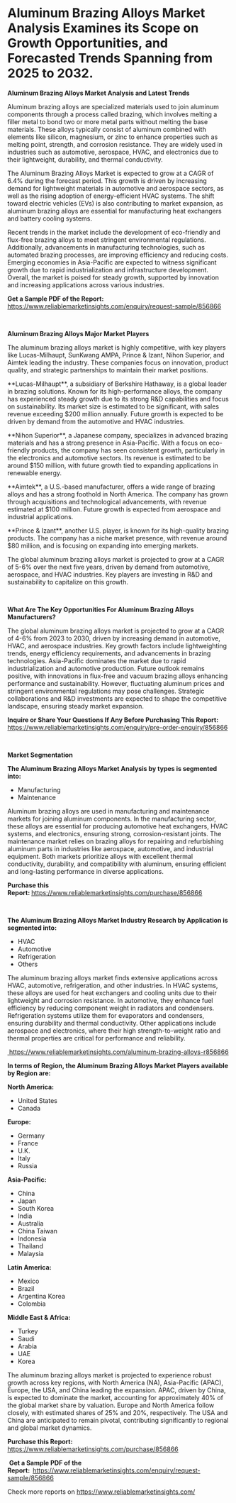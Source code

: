 <p><h1>Aluminum Brazing Alloys Market Analysis Examines its Scope on Growth Opportunities, and Forecasted Trends Spanning from 2025 to 2032.</h1></p><p><strong>Aluminum Brazing Alloys Market Analysis and Latest Trends</strong></p>
<p><p>Aluminum brazing alloys are specialized materials used to join aluminum components through a process called brazing, which involves melting a filler metal to bond two or more metal parts without melting the base materials. These alloys typically consist of aluminum combined with elements like silicon, magnesium, or zinc to enhance properties such as melting point, strength, and corrosion resistance. They are widely used in industries such as automotive, aerospace, HVAC, and electronics due to their lightweight, durability, and thermal conductivity.</p><p>The Aluminum Brazing Alloys Market is expected to grow at a CAGR of 6.4% during the forecast period. This growth is driven by increasing demand for lightweight materials in automotive and aerospace sectors, as well as the rising adoption of energy-efficient HVAC systems. The shift toward electric vehicles (EVs) is also contributing to market expansion, as aluminum brazing alloys are essential for manufacturing heat exchangers and battery cooling systems.</p><p>Recent trends in the market include the development of eco-friendly and flux-free brazing alloys to meet stringent environmental regulations. Additionally, advancements in manufacturing technologies, such as automated brazing processes, are improving efficiency and reducing costs. Emerging economies in Asia-Pacific are expected to witness significant growth due to rapid industrialization and infrastructure development. Overall, the market is poised for steady growth, supported by innovation and increasing applications across various industries.</p></p>
<p><strong>Get a Sample PDF of the Report:&nbsp;</strong> <a href="https://www.reliablemarketinsights.com/enquiry/request-sample/856866?utm_campaign=1938&utm_medium=2&utm_source=Github&utm_content=ia&utm_term=26012025&utm_id=aluminum-brazing-alloys">https://www.reliablemarketinsights.com/enquiry/request-sample/856866</a></p>
<p>&nbsp;</p>
<p><strong>Aluminum Brazing Alloys Major Market Players</strong></p>
<p><p>The aluminum brazing alloys market is highly competitive, with key players like Lucas-Milhaupt, SunKwang AMPA, Prince & Izant, Nihon Superior, and Aimtek leading the industry. These companies focus on innovation, product quality, and strategic partnerships to maintain their market positions.</p><p>**Lucas-Milhaupt**, a subsidiary of Berkshire Hathaway, is a global leader in brazing solutions. Known for its high-performance alloys, the company has experienced steady growth due to its strong R&D capabilities and focus on sustainability. Its market size is estimated to be significant, with sales revenue exceeding $200 million annually. Future growth is expected to be driven by demand from the automotive and HVAC industries.</p><p>**Nihon Superior**, a Japanese company, specializes in advanced brazing materials and has a strong presence in Asia-Pacific. With a focus on eco-friendly products, the company has seen consistent growth, particularly in the electronics and automotive sectors. Its revenue is estimated to be around $150 million, with future growth tied to expanding applications in renewable energy.</p><p>**Aimtek**, a U.S.-based manufacturer, offers a wide range of brazing alloys and has a strong foothold in North America. The company has grown through acquisitions and technological advancements, with revenue estimated at $100 million. Future growth is expected from aerospace and industrial applications.</p><p>**Prince & Izant**, another U.S. player, is known for its high-quality brazing products. The company has a niche market presence, with revenue around $80 million, and is focusing on expanding into emerging markets.</p><p>The global aluminum brazing alloys market is projected to grow at a CAGR of 5-6% over the next five years, driven by demand from automotive, aerospace, and HVAC industries. Key players are investing in R&D and sustainability to capitalize on this growth.</p></p>
<p>&nbsp;</p>
<p><strong>What Are The Key Opportunities For Aluminum Brazing Alloys Manufacturers?</strong></p>
<p><p>The global aluminum brazing alloys market is projected to grow at a CAGR of 4-6% from 2023 to 2030, driven by increasing demand in automotive, HVAC, and aerospace industries. Key growth factors include lightweighting trends, energy efficiency requirements, and advancements in brazing technologies. Asia-Pacific dominates the market due to rapid industrialization and automotive production. Future outlook remains positive, with innovations in flux-free and vacuum brazing alloys enhancing performance and sustainability. However, fluctuating aluminum prices and stringent environmental regulations may pose challenges. Strategic collaborations and R&D investments are expected to shape the competitive landscape, ensuring steady market expansion.</p></p>
<p><strong>Inquire or Share Your Questions If Any Before Purchasing This Report:</strong> <a href="https://www.reliablemarketinsights.com/enquiry/pre-order-enquiry/856866?utm_campaign=1938&utm_medium=2&utm_source=Github&utm_content=ia&utm_term=26012025&utm_id=aluminum-brazing-alloys">https://www.reliablemarketinsights.com/enquiry/pre-order-enquiry/856866</a></p>
<p>&nbsp;</p>
<p><strong>Market Segmentation</strong></p>
<p><strong>The Aluminum Brazing Alloys Market Analysis by types is segmented into:</strong></p>
<p><ul><li>Manufacturing</li><li>Maintenance</li></ul></p>
<p><p>Aluminum brazing alloys are used in manufacturing and maintenance markets for joining aluminum components. In the manufacturing sector, these alloys are essential for producing automotive heat exchangers, HVAC systems, and electronics, ensuring strong, corrosion-resistant joints. The maintenance market relies on brazing alloys for repairing and refurbishing aluminum parts in industries like aerospace, automotive, and industrial equipment. Both markets prioritize alloys with excellent thermal conductivity, durability, and compatibility with aluminum, ensuring efficient and long-lasting performance in diverse applications.</p></p>
<p><strong>Purchase this Report:&nbsp;</strong><a href="https://www.reliablemarketinsights.com/purchase/856866?utm_campaign=1938&utm_medium=2&utm_source=Github&utm_content=ia&utm_term=26012025&utm_id=aluminum-brazing-alloys">https://www.reliablemarketinsights.com/purchase/856866</a></p>
<p>&nbsp;</p>
<p><strong>The Aluminum Brazing Alloys Market Industry Research by Application is segmented into:</strong></p>
<p><ul><li>HVAC</li><li>Automotive</li><li>Refrigeration</li><li>Others</li></ul></p>
<p><p>The aluminum brazing alloys market finds extensive applications across HVAC, automotive, refrigeration, and other industries. In HVAC systems, these alloys are used for heat exchangers and cooling units due to their lightweight and corrosion resistance. In automotive, they enhance fuel efficiency by reducing component weight in radiators and condensers. Refrigeration systems utilize them for evaporators and condensers, ensuring durability and thermal conductivity. Other applications include aerospace and electronics, where their high strength-to-weight ratio and thermal properties are critical for performance and reliability.</p></p>
<p><a href="https://www.reliablemarketinsights.com/aluminum-brazing-alloys-r856866?utm_campaign=1938&utm_medium=2&utm_source=Github&utm_content=ia&utm_term=26012025&utm_id=aluminum-brazing-alloys">&nbsp;https://www.reliablemarketinsights.com/aluminum-brazing-alloys-r856866</a></p>
<p><strong>In terms of Region, the Aluminum Brazing Alloys Market Players available by Region are:</strong></p>
<p>
    <p> <strong> North America: </strong>
        <ul>
            <li>United States</li>
            <li>Canada</li>
        </ul>
        </p> 
    <p> <strong> Europe: </strong>
        <ul>
            <li>Germany</li>
            <li>France</li>
            <li>U.K.</li>
            <li>Italy</li>
            <li>Russia</li>
        </ul>
        </p> 
    <p> <strong> Asia-Pacific: </strong>
        <ul>
            <li>China</li>
            <li>Japan</li>
            <li>South Korea</li>
            <li>India</li>
            <li>Australia</li>
            <li>China Taiwan</li>
            <li>Indonesia</li>
            <li>Thailand</li>
            <li>Malaysia</li>
        </ul>
        </p> 
    <p> <strong> Latin America: </strong>
        <ul>
            <li>Mexico</li>
            <li>Brazil</li>
            <li>Argentina Korea</li>
            <li>Colombia</li>
        </ul>
        </p> 
    <p> <strong> Middle East & Africa: </strong>
        <ul>
            <li>Turkey</li>
            <li>Saudi</li>
            <li>Arabia</li>
            <li>UAE</li>
            <li>Korea</li>
        </ul>
    </p>
    </p>
<p><p>The aluminum brazing alloys market is projected to experience robust growth across key regions, with North America (NA), Asia-Pacific (APAC), Europe, the USA, and China leading the expansion. APAC, driven by China, is expected to dominate the market, accounting for approximately 40% of the global market share by valuation. Europe and North America follow closely, with estimated shares of 25% and 20%, respectively. The USA and China are anticipated to remain pivotal, contributing significantly to regional and global market dynamics.</p></p>
<p><strong>Purchase this Report: </strong><a href="https://www.reliablemarketinsights.com/purchase/856866?utm_campaign=1938&utm_medium=2&utm_source=Github&utm_content=ia&utm_term=26012025&utm_id=aluminum-brazing-alloys">https://www.reliablemarketinsights.com/purchase/856866</a></p>
<p>&nbsp;<strong>Get a Sample PDF of the Report:&nbsp;&nbsp;</strong><a href="https://www.reliablemarketinsights.com/enquiry/request-sample/856866?utm_campaign=1938&utm_medium=2&utm_source=Github&utm_content=ia&utm_term=26012025&utm_id=aluminum-brazing-alloys">https://www.reliablemarketinsights.com/enquiry/request-sample/856866</a></p>
<p><strong></strong></p>
<p>Check more reports on <a href="https://www.reliablemarketinsights.com/?utm_campaign=1938&utm_medium=2&utm_source=Github&utm_content=ia&utm_term=26012025&utm_id=aluminum-brazing-alloys">https://www.reliablemarketinsights.com/</a></p>